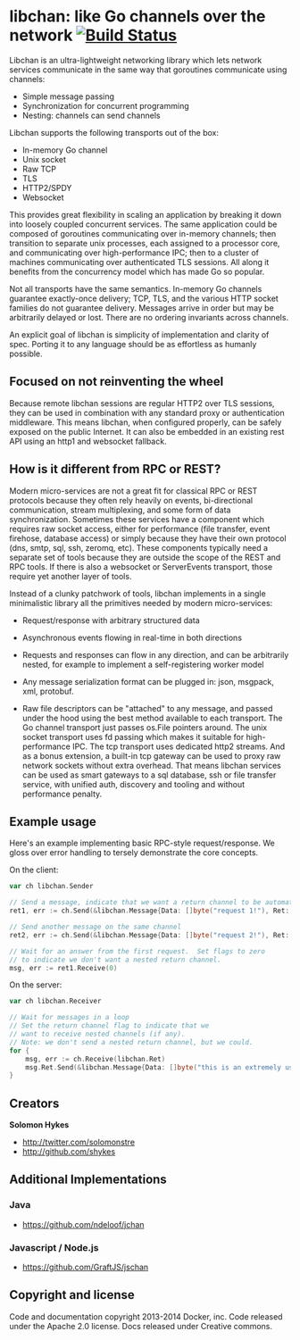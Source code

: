 # libchan: like Go channels over the network [![Build Status](https://travis-ci.org/docker/libchan.png?branch=master)](https://travis-ci.org/docker/libchan)

Libchan is an ultra-lightweight networking library which lets network services communicate
in the same way that goroutines communicate using channels:

* Simple message passing
* Synchronization for concurrent programming
* Nesting: channels can send channels

Libchan supports the following transports out of the box:

* In-memory Go channel
* Unix socket
* Raw TCP
* TLS
* HTTP2/SPDY
* Websocket

This provides great flexibility in scaling an application by breaking it down into
loosely coupled concurrent services. The same application could be composed of
goroutines communicating over in-memory channels; then transition to separate
unix processes, each assigned to a processor core, and communicating over
high-performance IPC; then to a cluster of machines communicating over
authenticated TLS sessions. All along it benefits from the concurrency model
which has made Go so popular.

Not all transports have the same semantics. In-memory Go channels guarantee
exactly-once delivery; TCP, TLS, and the various HTTP socket families do not
guarantee delivery. Messages arrive in order but may be arbitrarily delayed or
lost. There are no ordering invariants across channels.

An explicit goal of libchan is simplicity of implementation and clarity of
spec. Porting it to any language should be as effortless as humanly possible.

## Focused on not reinventing the wheel

Because remote libchan sessions are regular HTTP2 over TLS sessions, they can
be used in combination with any standard proxy or authentication
middleware. This means libchan, when configured properly, can be safely exposed
on the public Internet. It can also be embedded in an existing rest API
using an http1 and websocket fallback.

## How is it different from RPC or REST?

Modern micro-services are not a great fit for classical RPC or REST
protocols because they often rely heavily on events, bi-directional
communication, stream multiplexing, and some form of data synchronization.
Sometimes these services have a component which requires raw socket access,
either for performance (file transfer, event firehose, database access) or
simply because they have their own protocol (dns, smtp, sql, ssh,
zeromq, etc). These components typically need a separate set of tools
because they are outside the scope of the REST and RPC tools. If there is
also a websocket or ServerEvents transport, those require yet another layer
of tools.

Instead of a clunky patchwork of tools, libchan implements in a single
minimalistic library all the primitives needed by modern micro-services:

* Request/response with arbitrary structured data

* Asynchronous events flowing in real-time in both directions

* Requests and responses can flow in any direction, and can be arbitrarily
nested, for example to implement a self-registering worker model

* Any message serialization format can be plugged in: json, msgpack, xml,
protobuf.

* Raw file descriptors can be "attached" to any message, and passed under
the hood using the best method available to each transport. The Go channel
transport just passes os.File pointers around. The unix socket transport
uses fd passing which makes it suitable for high-performance IPC. The
tcp transport uses dedicated http2 streams. And as a bonus extension, a
built-in  tcp gateway can be used to proxy raw network sockets without
extra overhead. That means libchan services can be used as smart gateways to a
sql database, ssh or file transfer service, with unified auth, discovery
and tooling and without performance penalty.

## Example usage

Here's an example implementing basic RPC-style request/response.  We gloss over error handling to tersely demonstrate the core concepts.

On the client:

```go
var ch libchan.Sender

// Send a message, indicate that we want a return channel to be automatically created
ret1, err := ch.Send(&libchan.Message{Data: []byte("request 1!"), Ret: libchan.RetPipe})

// Send another message on the same channel
ret2, err := ch.Send(&libchan.Message{Data: []byte("request 2!"), Ret: libchan.RetPipe})

// Wait for an answer from the first request.  Set flags to zero
// to indicate we don't want a nested return channel.
msg, err := ret1.Receive(0)
```

On the server:

```go
var ch libchan.Receiver

// Wait for messages in a loop
// Set the return channel flag to indicate that we
// want to receive nested channels (if any).
// Note: we don't send a nested return channel, but we could.
for {
	msg, err := ch.Receive(libchan.Ret)
	msg.Ret.Send(&libchan.Message{Data: []byte("this is an extremely useful response")});
}
```

## Creators

**Solomon Hykes**

- <http://twitter.com/solomonstre>
- <http://github.com/shykes>

## Additional Implementations

### Java
- https://github.com/ndeloof/jchan

### Javascript / Node.js
- https://github.com/GraftJS/jschan

## Copyright and license

Code and documentation copyright 2013-2014 Docker, inc. Code released under the Apache 2.0 license.
Docs released under Creative commons.
